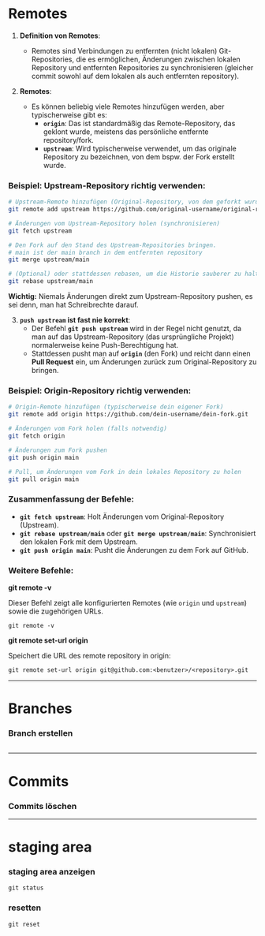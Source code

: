 # Remotes

1. **Definition von Remotes**:    
    - Remotes sind Verbindungen zu entfernten (nicht lokalen) Git-Repositories, die es ermöglichen, Änderungen zwischen lokalen Repository und entfernten Repositories zu synchronisieren (gleicher commit sowohl auf dem lokalen als auch entfernten repository).
    
1. **Remotes**:
    - Es können beliebig viele Remotes hinzufügen werden, aber typischerweise gibt es:
        - **`origin`**: Das ist standardmäßig das Remote-Repository, das geklont wurde, meistens das persönliche entfernte repository/fork.
        - **`upstream`**: Wird typischerweise verwendet, um das originale Repository zu bezeichnen, von dem bspw. der Fork erstellt wurde.

### Beispiel: **Upstream-Repository** richtig verwenden:

```bash
# Upstream-Remote hinzufügen (Original-Repository, von dem geforkt wurde)
git remote add upstream https://github.com/original-username/original-repository.git

# Änderungen vom Upstream-Repository holen (synchronisieren)
git fetch upstream

# Den Fork auf den Stand des Upstream-Repositories bringen.
# main ist der main branch in dem entfernten repository
git merge upstream/main

# (Optional) oder stattdessen rebasen, um die Historie sauberer zu halten:
git rebase upstream/main

```

**Wichtig:** Niemals Änderungen direkt zum Upstream-Repository pushen, es sei denn, man hat Schreibrechte darauf.

3. **`push upstream` ist fast nie korrekt**:
    - Der Befehl **`git push upstream`** wird in der Regel nicht genutzt, da man auf das Upstream-Repository (das ursprüngliche Projekt) normalerweise keine Push-Berechtigung hat.
    - Stattdessen pusht man auf **`origin`** (den Fork) und reicht dann einen **Pull Request** ein, um Änderungen zurück zum Original-Repository zu bringen.

### Beispiel: **Origin-Repository** richtig verwenden:

```bash
# Origin-Remote hinzufügen (typischerweise dein eigener Fork)
git remote add origin https://github.com/dein-username/dein-fork.git

# Änderungen vom Fork holen (falls notwendig)
git fetch origin

# Änderungen zum Fork pushen
git push origin main

# Pull, um Änderungen vom Fork in dein lokales Repository zu holen
git pull origin main

```

### Zusammenfassung der Befehle:

- **`git fetch upstream`**: Holt Änderungen vom Original-Repository (Upstream).
- **`git rebase upstream/main`** oder **`git merge upstream/main`**: Synchronisiert den lokalen Fork mit dem Upstream.
- **`git push origin main`**: Pusht die Änderungen zu dem Fork auf GitHub.

### Weitere Befehle:

**git remote -v**

Dieser Befehl zeigt alle konfigurierten Remotes (wie `origin` und `upstream`) sowie die zugehörigen URLs.
```shell
git remote -v
```

**git remote set-url origin**

Speichert die URL des remote repository in origin:
```shell
git remote set-url origin git@github.com:<benutzer>/<repository>.git
```

---

# Branches

### Branch erstellen

```shell

```

---

# Commits

### Commits löschen

---

# staging area 

### staging area anzeigen

```shell
git status
```

### resetten

```shell
git reset
```




